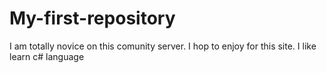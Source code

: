 # My-first-repository

I am totally novice on this comunity server. I hop to enjoy for this site. I like learn c# language
